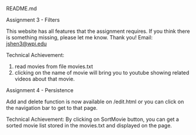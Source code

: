 README.md

Assignment 3 - Filters

This website has all features that the assignment requires.
If you think there is something missing, please let me know.
Thank you! Email: jshen3@wpi.edu

Technical Achievement:
1. read movies from file movies.txt
2. clicking on the name of movie will bring you to youtube showing related videos about that movie.

Assignment 4 - Persistence

Add and delete function is now available on /edit.html or you can click on the navigation bar to get to that page.

Technical Achievement:
By clicking on SortMovie button, you can get a sorted movie list stored in the movies.txt and displayed on the page.